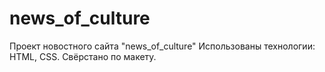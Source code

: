 # news_of_culture
Проект новостного сайта "news_of_culture"
Использованы технологии: HTML, CSS.
Свёрстано по макету.

